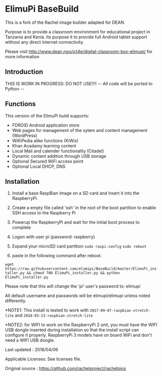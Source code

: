 # ElimuPi BaseBuild
This is a fork of the Rachel image builder adapted for DEAN. 

Purpose is to provide a classroom environment for educational project in Tanzania and Kenia. Its purpose it to provide full Android tablet support without any direct internet connectivity.

Please visit http://www.dean.ngo/ict4e/digital-classroom-box-elimupi/ for more information

## Introduction
THIS IS WORK IN PROGRESS: DO NOT USE!!!!
-- All code will be ported to Python --  


## Functions
This version of the ElimuPi build supports:
- FDROID Android application store
- Web pages for management of the sytem and content management (WordPress)
- WiKiPedia alike functions (KiWix)
- Khan Acadamy learning content  
- Local Mail and calender functionality (Citadel)
- Dynamic content addition through USB storage   
- Optional Secured WiFi access point
- Optional Local DHCP, DNS 
## Installation
1. Install a base RaspBian image on a SD card and insert it into the RaspberryPi.

2. Create a empty file called 'ssh' in the root of the boot partition to enable SSH access to the Raspberry Pi
 
3. Powerup the RaspberryPi and wait for the initial boot process to complete

5. Logon with user pi (password: raspberry)  

5. Expand your microSD card partition 
`sudo raspi-config`
`sudo reboot`

6. paste in the following command after reboot.

`wget https://raw.githubusercontent.com/elumipi/BaseBuild/master/ElimuPi_installer.py && chmod 700 ElimuPi_installer.py && python ElimuPi_installer.py`

Please note that this will change the 'pi' user's password to: elimupi

All default username and passwords will be elimupi/elimupi unless noted differently.

*NOTE1: This install is tested to work with `2017-09-07-raspbian-stretch-lite` 
        and `2018-03-13-raspbian-stretch-lite`  

*NOTE2: for WIFI to work on the RaspberryPi 2 unit, you must have the WIFI USB dongle inserted
during installation so that the install script can configure it properly. RaspberryPi 3 models have on board WiFi and don't need a WIFI USB dongle.

Last updated : 2018/04/06 

Applicable Licenses: See licenses file.

Original source : https://github.com/rachelproject/rachelpios
